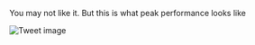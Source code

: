 You may not like it. But this is what peak performance looks like


![Tweet image](/asset/crosspoast/GQiR9g9akAUTw3P.jpg)

